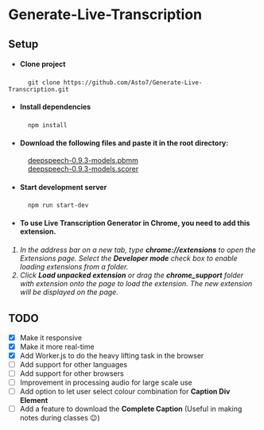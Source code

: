 # Generate-Live-Transcription

## Setup

- #### Clone project
&nbsp; &nbsp; &nbsp; &nbsp; &nbsp; `git clone https://github.com/Asto7/Generate-Live-Transcription.git`


- #### Install dependencies
&nbsp; &nbsp; &nbsp; &nbsp; &nbsp; `npm install`


- #### Download the following files and paste it in the root directory:  <br />
&nbsp; &nbsp; &nbsp; &nbsp; &nbsp; [deepspeech-0.9.3-models.pbmm](https://github.com/mozilla/DeepSpeech/releases/download/v0.9.3/deepspeech-0.9.3-models.pbmm)  <br />
&nbsp; &nbsp; &nbsp; &nbsp; &nbsp; [deepspeech-0.9.3-models.scorer](https://github.com/mozilla/DeepSpeech/releases/download/v0.9.3/deepspeech-0.9.3-models.scorer)  <br />


- #### Start development server
&nbsp; &nbsp; &nbsp; &nbsp; &nbsp; ` npm run start-dev `


- #### To use Live Transcription Generator in Chrome, you need to add this extension.

<ol>
 <h6>
  <li> In the address bar on a new tab, type <b>chrome://extensions</b> to open the Extensions page. Select the <b>Developer mode</b> check box to enable loading extensions from a folder.</li>

 <li> Click <b>Load unpacked extension</b> or drag the <b>chrome_support</b> folder with extension onto the page to load the extension. The new extension will be displayed on the page.</li>
 </h6>
</ol>


## TODO

- [x] Make it responsive
- [x] Make it more real-time
- [x] Add Worker.js to do the heavy lifting task in the browser
- [ ] Add support for other languages
- [ ] Add support for other browsers
- [ ] Improvement in processing audio for large scale use
- [ ] Add option to let user select colour combination for **Caption Div Element**
- [ ] Add a feature to download the **Complete Caption** (Useful in making notes during classes :wink:)
